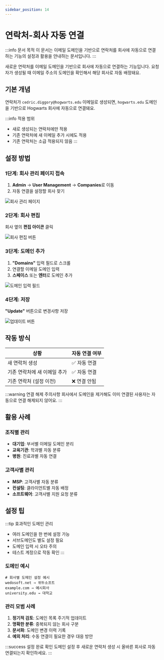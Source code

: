 ```yaml
---
sidebar_position: 14
---
```


# 연락처-회사 자동 연결

:::info 문서 목적
이 문서는 이메일 도메인을 기반으로 연락처를 회사에 자동으로 연결하는 기능의 설정과 활용을 안내하는 문서입니다.
:::

새로운 연락처를 이메일 도메인을 기반으로 회사에 자동으로 연결하는 기능입니다. 요청자가 생성될 때 이메일 주소의 도메인을 확인해서 해당 회사로 자동 배정돼요.

## 기본 개념

연락처가 `cedric.diggory@hogwarts.edu` 이메일로 생성되면, `hogwarts.edu` 도메인을 기반으로 Hogwarts 회사에 자동으로 연결돼요.

:::info 적용 범위
- 새로 생성되는 연락처에만 적용
- 기존 연락처에 새 이메일 추가 시에도 적용
- 기존 연락처는 소급 적용되지 않음
:::

## 설정 방법

### 1단계: 회사 관리 페이지 접속

1. **Admin** → **User Management** → **Companies**로 이동
2. 자동 연결을 설정할 회사 찾기

![회사 관리 페이지](https://s3.amazonaws.com/cdn.freshdesk.com/data/helpdesk/attachments/production/42965545/original/74fJSRdz8uUsRmbymeCaIV9XL_zkG2IIsg.png?1547785433)

### 2단계: 회사 편집

회사 옆의 **편집 아이콘** 클릭

![회사 편집 버튼](https://s3.amazonaws.com/cdn.freshdesk.com/data/helpdesk/attachments/production/42965548/original/C5RYpAIUY7D1j4NanniXTp1M_hJY4z7anA.png?1547785455)

### 3단계: 도메인 추가

1. **"Domains"** 입력 필드로 스크롤
2. 연결할 이메일 도메인 입력
3. **스페이스** 또는 **엔터**로 도메인 추가

![도메인 입력 필드](https://s3.amazonaws.com/cdn.freshdesk.com/data/helpdesk/attachments/production/43191011/original/zGm7pJzRAhDthFlWY2Xonz1sSCmoD40hcQ.png?1548764644)

### 4단계: 저장

**"Update"** 버튼으로 변경사항 저장

![업데이트 버튼](https://s3.amazonaws.com/cdn.freshdesk.com/data/helpdesk/attachments/production/42965979/original/NXCY2Zvy4rQ9xqzwucc_Sdmn5nHaByjnpg.png?1547786855)

## 작동 방식

| 상황 | 자동 연결 여부 |
|------|----------------|
| 새 연락처 생성 | ✅ 자동 연결 |
| 기존 연락처에 새 이메일 추가 | ✅ 자동 연결 |
| 기존 연락처 (설정 이전) | ❌ 연결 안됨 |

:::warning 연결 해제 주의사항
회사에서 도메인을 제거해도 이미 연결된 사용자는 자동으로 연결 해제되지 않어요.
:::

## 활용 사례

### 조직별 관리
- **대기업**: 부서별 이메일 도메인 분리
- **교육기관**: 학과별 자동 분류
- **병원**: 진료과별 자동 연결

### 고객사별 관리
- **MSP**: 고객사별 자동 분류
- **컨설팅**: 클라이언트별 자동 배정
- **소프트웨어**: 고객사별 지원 요청 분류

## 설정 팁

:::tip 효과적인 도메인 관리
- 여러 도메인을 한 번에 설정 가능
- 서브도메인도 별도 설정 필요
- 도메인 입력 시 오타 주의
- 테스트 계정으로 작동 확인
:::

### 도메인 예시

```
# 회사별 도메인 설정 예시
wedosoft.net → 위두소프트
example.com → 예시회사
university.edu → 대학교
```

### 관리 모범 사례

1. **정기적 검토**: 도메인 목록 주기적 업데이트
2. **명확한 분류**: 중복되지 않는 회사 구분
3. **문서화**: 도메인 변경 이력 기록
4. **예외 처리**: 수동 연결이 필요한 경우 대응 방안

:::success 설정 완료 확인
도메인 설정 후 새로운 연락처 생성 시 올바른 회사로 자동 연결되는지 확인하세요.
:::

